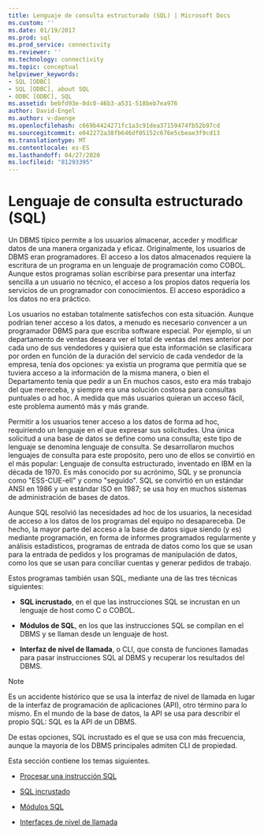 ```yaml
---
title: Lenguaje de consulta estructurado (SQL) | Microsoft Docs
ms.custom: ''
ms.date: 01/19/2017
ms.prod: sql
ms.prod_service: connectivity
ms.reviewer: ''
ms.technology: connectivity
ms.topic: conceptual
helpviewer_keywords:
- SQL [ODBC]
- SQL [ODBC], about SQL
- ODBC [ODBC], SQL
ms.assetid: bebfd93e-0dc0-46b3-a531-518beb7ea976
author: David-Engel
ms.author: v-daenge
ms.openlocfilehash: c669b4424271fc1a3c91dea37159474fb52b97cd
ms.sourcegitcommit: e042272a38fb646df05152c676e5cbeae3f9cd13
ms.translationtype: MT
ms.contentlocale: es-ES
ms.lasthandoff: 04/27/2020
ms.locfileid: "81293395"
---
```

# <a name="structured-query-language-sql"></a>Lenguaje de consulta estructurado (SQL)
Un DBMS típico permite a los usuarios almacenar, acceder y modificar datos de una manera organizada y eficaz. Originalmente, los usuarios de DBMS eran programadores. El acceso a los datos almacenados requiere la escritura de un programa en un lenguaje de programación como COBOL. Aunque estos programas solían escribirse para presentar una interfaz sencilla a un usuario no técnico, el acceso a los propios datos requería los servicios de un programador con conocimientos. El acceso esporádico a los datos no era práctico.  
  
 Los usuarios no estaban totalmente satisfechos con esta situación. Aunque podrían tener acceso a los datos, a menudo es necesario convencer a un programador DBMS para que escriba software especial. Por ejemplo, si un departamento de ventas deseara ver el total de ventas del mes anterior por cada uno de sus vendedores y quisiera que esta información se clasificara por orden en función de la duración del servicio de cada vendedor de la empresa, tenía dos opciones: ya existía un programa que permitía que se tuviera acceso a la información de la misma manera, o bien el Departamento tenía que pedir a un En muchos casos, esto era más trabajo del que mereceba, y siempre era una solución costosa para consultas puntuales o ad hoc. A medida que más usuarios quieran un acceso fácil, este problema aumentó más y más grande.  
  
 Permitir a los usuarios tener acceso a los datos de forma ad hoc, requiriendo un lenguaje en el que expresar sus solicitudes. Una única solicitud a una base de datos se define como una consulta; este tipo de lenguaje se denomina lenguaje de consulta. Se desarrollaron muchos lenguajes de consulta para este propósito, pero uno de ellos se convirtió en el más popular: Lenguaje de consulta estructurado, inventado en IBM en la década de 1970. Es más conocido por su acrónimo, SQL y se pronuncia como "ESS-CUE-ell" y como "seguido". SQL se convirtió en un estándar ANSI en 1986 y un estándar ISO en 1987; se usa hoy en muchos sistemas de administración de bases de datos.  
  
 Aunque SQL resolvió las necesidades ad hoc de los usuarios, la necesidad de acceso a los datos de los programas del equipo no desapareceba. De hecho, la mayor parte del acceso a la base de datos sigue siendo (y es) mediante programación, en forma de informes programados regularmente y análisis estadísticos, programas de entrada de datos como los que se usan para la entrada de pedidos y los programas de manipulación de datos, como los que se usan para conciliar cuentas y generar pedidos de trabajo.  
  
 Estos programas también usan SQL, mediante una de las tres técnicas siguientes:  
  
-   **SQL incrustado**, en el que las instrucciones SQL se incrustan en un lenguaje de host como C o COBOL.  
  
-   **Módulos de SQL**, en los que las instrucciones SQL se compilan en el DBMS y se llaman desde un lenguaje de host.  
  
-   **Interfaz de nivel de llamada**, o CLI, que consta de funciones llamadas para pasar instrucciones SQL al DBMS y recuperar los resultados del DBMS.  
  
> [!NOTE]  
>  Es un accidente histórico que se usa la interfaz de nivel de llamada en lugar de la interfaz de programación de aplicaciones (API), otro término para lo mismo. En el mundo de la base de datos, la API se usa para describir el propio SQL: SQL es la API de un DBMS.  
  
 De estas opciones, SQL incrustado es el que se usa con más frecuencia, aunque la mayoría de los DBMS principales admiten CLI de propiedad.  
  
 Esta sección contiene los temas siguientes.  
  
-   [Procesar una instrucción SQL](../../odbc/reference/processing-a-sql-statement.md)  
  
-   [SQL incrustado](../../odbc/reference/embedded-sql.md)  
  
-   [Módulos SQL](../../odbc/reference/sql-modules.md)  
  
-   [Interfaces de nivel de llamada](../../odbc/reference/call-level-interfaces.md)
